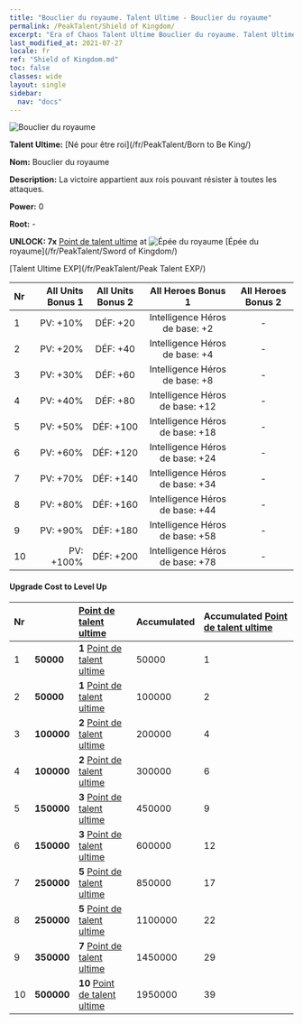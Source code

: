 ```yaml
---
title: "Bouclier du royaume. Talent Ultime - Bouclier du royaume"
permalink: /PeakTalent/Shield of Kingdom/
excerpt: "Era of Chaos Talent Ultime Bouclier du royaume. Talent Ultime Bouclier du royaume. Bouclier du royaume"
last_modified_at: 2021-07-27
locale: fr
ref: "Shield of Kingdom.md"
toc: false
classes: wide
layout: single
sidebar:
  nav: "docs"
---
```


  ![Bouclier du royaume](/images/pt/talent_4402.png)

  **Talent Ultime:** [Né pour être roi](/fr/PeakTalent/Born to Be King/)

  **Nom:** Bouclier du royaume

  **Description:** La victoire appartient aux rois pouvant résister à toutes les attaques.

  **Power:** 0

  **Root:** -

  **UNLOCK: 7x** [Point de talent ultime](/ItemsFR/con_934/) at ![Épée du royaume](/images/pt/talent_4401.png) [Épée du royaume](/fr/PeakTalent/Sword of Kingdom/)

  [Talent Ultime EXP](/fr/PeakTalent/Peak Talent EXP/)

  | Nr | All Units Bonus 1 | All Units Bonus 2 | All Heroes Bonus 1 | All Heroes Bonus 2 |
  |:---|--------------:|:-------------:|:-------------:|:-------------:|
  | 1 | PV: +10% | DÉF: +20 | Intelligence Héros de base: +2 | - |
  | 2 | PV: +20% | DÉF: +40 | Intelligence Héros de base: +4 | - |
  | 3 | PV: +30% | DÉF: +60 | Intelligence Héros de base: +8 | - |
  | 4 | PV: +40% | DÉF: +80 | Intelligence Héros de base: +12 | - |
  | 5 | PV: +50% | DÉF: +100 | Intelligence Héros de base: +18 | - |
  | 6 | PV: +60% | DÉF: +120 | Intelligence Héros de base: +24 | - |
  | 7 | PV: +70% | DÉF: +140 | Intelligence Héros de base: +34 | - |
  | 8 | PV: +80% | DÉF: +160 | Intelligence Héros de base: +44 | - |
  | 9 | PV: +90% | DÉF: +180 | Intelligence Héros de base: +58 | - |
  | 10 | PV: +100% | DÉF: +200 | Intelligence Héros de base: +78 | - |


#### Upgrade Cost to Level Up

  | Nr | <i class="fas fa-coins"/> | [Point de talent ultime](/ItemsFR/con_934/) | Accumulated <i class="fas fa-coins"/> | Accumulated [Point de talent ultime](/ItemsFR/con_934/) |
  |:---|:--------------|:-------------|:-------------|:-------------|
  | 1 | **50000** | **1** [Point de talent ultime](/ItemsFR/con_934/) | 50000 | 1 |
  | 2 | **50000** | **1** [Point de talent ultime](/ItemsFR/con_934/) | 100000 | 2 |
  | 3 | **100000** | **2** [Point de talent ultime](/ItemsFR/con_934/) | 200000 | 4 |
  | 4 | **100000** | **2** [Point de talent ultime](/ItemsFR/con_934/) | 300000 | 6 |
  | 5 | **150000** | **3** [Point de talent ultime](/ItemsFR/con_934/) | 450000 | 9 |
  | 6 | **150000** | **3** [Point de talent ultime](/ItemsFR/con_934/) | 600000 | 12 |
  | 7 | **250000** | **5** [Point de talent ultime](/ItemsFR/con_934/) | 850000 | 17 |
  | 8 | **250000** | **5** [Point de talent ultime](/ItemsFR/con_934/) | 1100000 | 22 |
  | 9 | **350000** | **7** [Point de talent ultime](/ItemsFR/con_934/) | 1450000 | 29 |
  | 10 | **500000** | **10** [Point de talent ultime](/ItemsFR/con_934/) | 1950000 | 39 |
